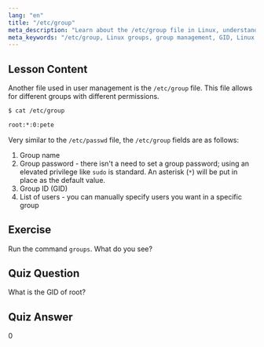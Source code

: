 ```yaml
---
lang: "en"
title: "/etc/group"
meta_description: "Learn about the /etc/group file in Linux, understanding group management, GID, and user permissions. Essential Linux group file tutorial for beginners."
meta_keywords: "/etc/group, Linux groups, group management, GID, Linux permissions, Linux tutorial, beginner Linux, Linux guide"
---
```


## Lesson Content

Another file used in user management is the `/etc/group` file. This file allows for different groups with different permissions.

```bash
$ cat /etc/group

root:*:0:pete
```

Very similar to the `/etc/passwd` file, the `/etc/group` fields are as follows:

1. Group name
2. Group password - there isn't a need to set a group password; using an elevated privilege like `sudo` is standard. An asterisk (`*`) will be put in place as the default value.
3. Group ID (GID)
4. List of users - you can manually specify users you want in a specific group

## Exercise

Run the command `groups`. What do you see?

## Quiz Question

What is the GID of root?

## Quiz Answer

0
